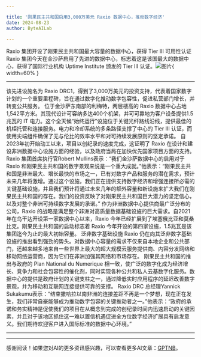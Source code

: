 ```yaml
---

title: '刚果民主共和国启用3,000万美元 Raxio 数据中心，推动数字经济'
date: 2024-08-23
author: ByteAILab

---
```


Raxio 集团开设了刚果民主共和国最大容量的数据中心，获得 Tier III 可用性认证
Raxio 集团今天在金沙萨启用了先进的数据中心，标志着这是该国最大的数据中心，获得了国际行业机构 Uptime Institute 颁发的 Tier III 认证。![图片](https://ai-techpark.com/wp-content/uploads/2024/08/DRC-Inaugurates-960x540.jpg){ width=60% }

---

该先进设施名为 Raxio DRC1，得到了3,000万美元的投资支持，代表着国家数字计划的一个重要里程碑，旨在通过数字化推动数字包容性，促进私营部门增长，并转变公共服务。
位于金沙萨东南部的利梅特，两层楼高的 Raxio 数据中心占地1,542平方米。其现代设计可容纳多达400个机架，并可可靠地为客户设备提供1.5兆瓦的 IT 电力。这个全天候“始终运行”设施位于关键光纤路线沿线，提供最佳的机柜托管和连接服务。电力和冷却系统的多条路径支撑了中心的 Tier III 认证，而使用尖端组件确保了无与伦比的效率水平和对可持续发展原则的坚定承诺。
自2023年初开始动工以来，项目以创纪录的速度完成，这证明了 Raxio 在设计和建设非洲数据中心设施方面的经验，以及政府当局在加快优先国家项目方面的支持。
Raxio 集团首席执行官Robert Mullins表示：“我们金沙萨数据中心的启用对于 Raxio 和刚果民主共和国的数字景观来说是一个重大成就。”他表示：“刚果民主共和国是非洲最大、增长最快的市场之一，已有对数字产品和服务的潜在需求，预计未来几年将激增。通过这个设施，我们正在提供支持数字经济和增强连接所必需的关键基础设施，并且我们预计将通过未来几年的额外容量和新设施来扩大我们在刚果民主共和国的存在。我们的投资反映了对刚果民主共和国巨大潜力的坚定信心，以及对整个非洲可持续数字发展的承诺。”
作为非洲数据中心提供商最广泛分布的公司，Raxio 的战略是满足整个非洲对高质量数据基础设施的巨大需求。自2021年在乌干达开设第一家数据中心以来，Raxio 今年已经扩展到了埃塞俄比亚和莫桑比克。刚果民主共和国的启动标志着 Raxio 今年开设的第四家设施，1.5兆瓦是该集团迄今为止的最大初始容量。
泛非数字基础设施
Raxio 仍在向其泛非数字基础设施的推出看到强劲的势头。对数据中心容量的需求不仅来自本地企业和公共部门，还越来越多地来自一些世界上最大的超大规模云服务提供商、内容分发网络和移动网络运营商，因为它们在非洲加强其网络和市场存在。
刚果民主共和国的推出与政府的 Plan National du Numerique 相一致，使广泛的数字化成为经济增长、竞争力和社会包容性的催化剂，同时实现各种公共和私人云基数字化服务。数据中心的提供是政府计划的关键支柱之一，通过降低实时应用程序的延迟改善数字景观，并为移动和互联网连接提供可靠的支撑。
Raxio DRC 总经理Yannick Sukakumu表示：“结束撒哈拉以南非洲的连接差距不再是一个梦想，现在正在发生，我们非常自豪能够成为推动数字包容的关键推动者之一。”他表示：“政府的承诺和务实精神是促使我们的项目在从概念到完成的创纪录时间内迅速启动的关键因素，并且对于该地区抓住这一难以置信机遇促进全方位数字经济扩展具有启发意义。我们期待欢迎客户进入国际标准的数据中心环境。”

---
---
感谢阅读！如果您对AI的更多资讯感兴趣，可以查看更多AI文章：[GPTNB](https://gptnb.com)。